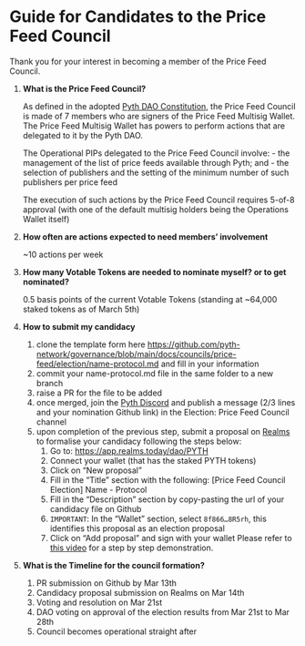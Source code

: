 # Guide for Candidates to the Price Feed Council

Thank you for your interest in becoming a member of the Price Feed Council.

1. **What is the Price Feed Council?**

    As defined in the adopted [Pyth DAO Constitution](https://github.com/pyth-network/governance/blob/main/docs/constitution/pyth-dao-constitution.md), the Price Feed Council is made of 7 members who are signers of the Price Feed Multisig Wallet. The Price Feed Multisig Wallet has powers to perform actions that are delegated to it by the Pyth DAO.

    The Operational PIPs delegated to the Price Feed Council involve:
       - the management of the list of price feeds available through Pyth; and
       - the selection of publishers and the setting of the minimum number of such publishers per price feed

    The execution of such actions by the Price Feed Council requires 5-of-8 approval (with one of the default multisig holders being the Operations Wallet itself)
&nbsp;

1. **How often are actions expected to need members’ involvement**

    ~10 actions per week
&nbsp;

1. **How many Votable Tokens are needed to nominate myself? or to get nominated?**

    0.5 basis points of the current Votable Tokens (standing at ~64,000 staked tokens as of March 5th)
&nbsp;

1. **How to submit my candidacy**
    1. clone the template form here https://github.com/pyth-network/governance/blob/main/docs/councils/price-feed/election/name-protocol.md and fill in your information
    2. commit your name-protocol.md file in the same folder to a new branch
    3. raise a PR for the file to be added
    4. once merged, join the [Pyth Discord](https://discord.com/invite/pythnetwork) and publish a message (2/3 lines and your nomination Github link) in the Election: Price Feed Council channel
    5. upon completion of the previous step, submit a proposal on [Realms](https://app.realms.today/dao/PYTH) to formalise your candidacy following the steps below:
       1. Go to: https://app.realms.today/dao/PYTH
       2. Connect your wallet (that has the staked PYTH tokens)
       3. Click on “New proposal”
       4. Fill in the “Title” section with the following: [Price Feed Council Election] Name - Protocol
       5.  Fill in the “Description” section by copy-pasting the url of your candidacy file on Github
       6.  `IMPORTANT`: In the “Wallet” section, select `8f866…8R5rh`, this identifies this proposal as an election proposal
       7.  Click on “Add proposal” and sign with your wallet
    Please refer to [this video](https://drive.google.com/file/d/12ZjjpQx2brquNu9mRzZepEppWjzIQNVW/view?usp=drive_link) for a step by step demonstration.
&nbsp;

1. **What is the Timeline for the council formation?**
    1. PR submission on Github by Mar 13th
    2. Candidacy proposal submission on Realms on Mar 14th
    3. Voting and resolution on Mar 21st
    4. DAO voting on approval of the election results from Mar 21st to Mar 28th
    5. Council becomes operational straight after
&nbsp;
